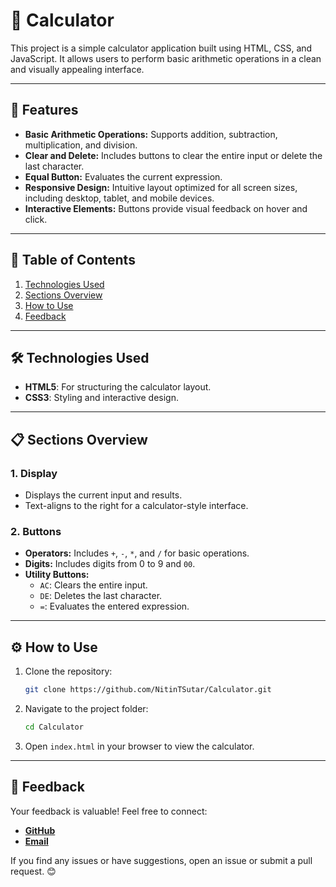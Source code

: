 # 🧮 Calculator

This project is a simple calculator application built using HTML, CSS, and JavaScript. It allows users to perform basic arithmetic operations in a clean and visually appealing interface.

---

## 🌟 Features
- **Basic Arithmetic Operations:** Supports addition, subtraction, multiplication, and division.
- **Clear and Delete:** Includes buttons to clear the entire input or delete the last character.
- **Equal Button:** Evaluates the current expression.
- **Responsive Design:** Intuitive layout optimized for all screen sizes, including desktop, tablet, and mobile devices.
- **Interactive Elements:** Buttons provide visual feedback on hover and click.

---

## 📖 Table of Contents
1. [Technologies Used](#technologies-used)
2. [Sections Overview](#sections-overview)
3. [How to Use](#how-to-use)
4. [Feedback](#feedback)

---

## 🛠️ Technologies Used
- **HTML5**: For structuring the calculator layout.
- **CSS3**: Styling and interactive design.

---

## 📋 Sections Overview
### 1. **Display**
- Displays the current input and results.
- Text-aligns to the right for a calculator-style interface.

### 2. **Buttons**
- **Operators:** Includes `+`, `-`, `*`, and `/` for basic operations.
- **Digits:** Includes digits from 0 to 9 and `00`.
- **Utility Buttons:**
  - `AC`: Clears the entire input.
  - `DE`: Deletes the last character.
  - `=`: Evaluates the entered expression.

---

## ⚙️ How to Use
1. Clone the repository:
   ```bash
   git clone https://github.com/NitinTSutar/Calculator.git
   ```
2. Navigate to the project folder:
   ```bash
   cd Calculator
   ```
3. Open `index.html` in your browser to view the calculator.

---

## 💬 Feedback
Your feedback is valuable! Feel free to connect:
- **[GitHub](https://github.com/NitinTSutar)**
- **[Email](mailto:nitinsuthar67@gmail.com)**

If you find any issues or have suggestions, open an issue or submit a pull request. 😊

